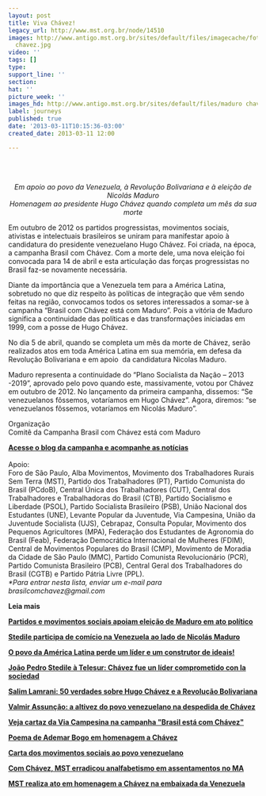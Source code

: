 ```yaml
---
layout: post
title: Viva Chávez!
legacy_url: http://www.mst.org.br/node/14510
images: http://www.antigo.mst.org.br/sites/default/files/imagecache/foto_destaque/maduro
  chavez.jpg
video: ''
tags: []
type: 
support_line: ''
section: 
hat: ''
picture_week: ''
images_hd: http://www.antigo.mst.org.br/sites/default/files/maduro chavez.jpg
label: journeys
published: true
date: '2013-03-11T10:15:36-03:00'
created_date: 2013-03-11 12:00

---
```

<p>&nbsp;</p><p style="text-align: center;"><em>&nbsp;<br>Em apoio ao povo da Venezuela, à Revolução Bolivariana e à eleição de Nicolás Maduro<br>Homenagem ao presidente Hugo Chávez quando completa um mês da sua morte</em></p> <p>Em outubro de 2012 os partidos progressistas, movimentos sociais,  ativistas e intelectuais brasileiros se uniram para manifestar apoio à  candidatura do presidente venezuelano Hugo Chávez. Foi criada, na época,  a campanha Brasil com Chávez. Com a morte dele, uma nova eleição foi  convocada para 14 de abril e esta articulação das forças progressistas  no Brasil faz-se novamente necessária.</p> <p>Diante da importância que a Venezuela tem para a América Latina,  sobretudo no que diz respeito às políticas de integração que vêm sendo  feitas na região, convocamos todos os setores interessados a somar-se à  campanha “Brasil com Chávez está com Maduro”. Pois a vitória de Maduro  significa a continuidade das políticas e das transformações iniciadas em  1999, com a posse de Hugo Chávez.</p> <p>No dia 5 de abril, quando se completa um mês da morte de Chávez,  serão realizados atos em toda América Latina em sua memória, em defesa  da Revolução Bolivariana e em apoio&nbsp; da candidatura Nicolas Maduro.</p> <p>Maduro representa a continuidade do “Plano Socialista da Nação – 2013  -2019”, aprovado pelo povo quando este, massivamente, votou por Chávez  em outubro de 2012. No lançamento da primeira campanha, dissemos: “Se  venezuelanos fôssemos, votaríamos em Hugo Chávez”. Agora, diremos: “se  venezuelanos fôssemos, votaríamos em Nicolás Maduro”.</p> <p>Organização<br>Comitê da Campanha Brasil com Chávez está com Maduro</p><p><a href="http://brasilcomchavez.wordpress.com/" target="_blank"><strong>Acesse o blog da campanha e acompanhe as notícias</strong></a><br>&nbsp;<br>Apoio:<br>Foro de São Paulo, Alba Movimentos, Movimento dos Trabalhadores Rurais Sem Terra (MST), Partido dos Trabalhadores (PT), Partido Comunista do Brasil (PCdoB), Central Única dos Trabalhadores (CUT), Central dos Trabalhadores e Trabalhadoras do Brasil (CTB), Partido Socialismo e Liberdade (PSOL), Partido Socialista Brasileiro (PSB), União Nacional dos Estudantes (UNE), Levante Popular da Juventude, Via Campesina, União da Juventude Socialista (UJS), Cebrapaz, Consulta Popular, Movimento dos Pequenos Agricultores (MPA), Federação dos Estudantes de Agronomia do Brasil (Feab), Federação Democrática Internacional de Mulheres (FDIM), Central de Movimentos Populares do Brasil (CMP), Movimento de Moradia da Cidade de São Paulo (MMC), Partido Comunista Revolucionário (PCR), Partido Comunista Brasileiro (PCB), Central Geral dos Trabalhadores do Brasil (CGTB) e Partido Pátria Livre (PPL).<br><em>*Para entrar nesta lista, enviar um e-mail para brasilcomchavez@gmail.com</em></p><p><strong>Leia mais</strong></p><p><strong><span class="field-content"><a href="http://www.mst.org.br/node/14624">Partidos e movimentos sociais apoiam eleição de Maduro em ato político</a></span></strong></p><p><strong><span class="field-content"><a href="http://www.mst.org.br/content/stedile-participa-de-com%C3%ADcio-na-venezuela-ao-lado-de-nicol%C3%A1s-maduro">Stedile participa de comício na Venezuela ao lado de Nicolás Maduro</a></span></strong></p><p><strong><a href="http://www.mst.org.br/O-povo-da-America-Latina-perde-um-lider-e-um-construtor-de-ideais">O povo da América Latina perde um líder e um construtor de ideais!</a></strong></p>      <p><a target="_blank" href="http://multimedia.telesurtv.net/media/telesur.video.web/telesur-web/#!es/video/chavez-fue-un-lider-comprometido-con-la-sociedad-stedile/"><strong>João Pedro Stedile à Telesur: Chávez fue un líder comprometido con la sociedad</strong></a></p><p class="MsoNormal"><a href="http://www.mst.org.br/content/salim-lamrani-50-verdades-sobre-hugo-ch%C3%A1vez-e-revolu%C3%A7%C3%A3o-bolivariana"><strong>Salim Lamrani: 50 verdades sobre Hugo Chávez e a Revolução Bolivariana </strong></a></p><p class="MsoNormal"><a href="http://www.mst.org.br/content/valmir-assun%C3%A7%C3%A3o-altivez-do-povo-venezuelano-na-despedida-de-ch%C3%A1vez"><strong>Valmir Assunção: a altivez do povo venezuelano na despedida de Chávez </strong></a></p><p class="MsoNormal"><a target="_blank" href="http://www.antigo.mst.org.br/sites/default/files/chavez2-021.jpg"><strong>Veja cartaz da Via Campesina na campanha "Brasil está com Chávez"</strong></a></p><p class="MsoNormal"><a target="_blank" href="http://www.mst.org.br/content/humanidade-agradecida-poema-de-ademar-bogo-em-homenagem-ch%C3%A1vez"><strong>Poema de Ademar Bogo em homenagem a Chávez</strong></a></p><p class="MsoNormal"><a href="http://www.mst.org.br/content/movimentos-sociais-homenageiam-ch%C3%A1vez-em-bras%C3%ADlia" target="_blank"><strong>Carta dos movimentos sociais ao povo venezuelano</strong></a></p><p class="MsoNormal"><strong><span class="field-content"><a href="http://www.mst.org.br/Com-Chavez-MST-erradicou-o-analfabetismo-em-assentamentos-no-Maranhao">Com Chávez, MST erradicou analfabetismo em assentamentos no MA</a></span></strong></p><p class="MsoNormal"><strong><span class="field-content"><a href="http://www.mst.org.br/Via-Campesina-realiza-ato-em-homenagem-a-Chavez-na-embaixada-da-Venezuela">MST realiza ato em homenagem a Chávez na embaixada da Venezuela</a></span></strong></p> <p style="text-align: left;" class="MsoNormal"><em><br></em></p>
